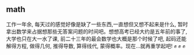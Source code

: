 ## math
工作一年余, 每天过的感觉好像是缺了一些东西,一直想但又想不起来是什么, 暂时拿出数学来占据想那些无答案问题的时间吧。想想高考已经大约是五年前的事了, 大学也只在大一水了课, 前二十三年的最会数学也大概是那个时候了吧, 起码还能解得方程, 做得几何, 推得导数, 算得线代, 蒙得概率。现在...就再重学起吧! :fist: :fist: :fist:
